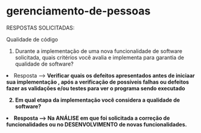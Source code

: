 # gerenciamento-de-pessoas #
RESPOSTAS SOLICITADAS:

Qualidade de código

1.	Durante a implementação de uma nova funcionalidade de software solicitada, quais critérios você avalia e implementa para garantia de qualidade de software?
<li>Resposta --> <b> Verificar quais os defeitos apresentados antes de iniciaar sua implementação , após a verificação de possíveis falhas ou defeitos fazer as validações e/ou testes para ver o programa sendo executado

2.	Em qual etapa da implementação você considera a qualidade de software?
<li>Resposta --> <b>Na ANÁLISE em que foi solicitada a correção de funcionalidades ou no DESENVOLVIMENTO de novas funcionalidades.
